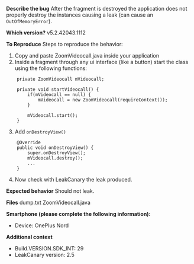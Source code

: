 **Describe the bug**
After the fragment is destroyed the application does not properly destroy the instances causing a leak (can cause an `OutOfMemoryError`).

**Which version?**
v5.2.42043.1112

**To Reproduce**
Steps to reproduce the behavior:
1. Copy and paste ZoomVideocall.java inside your application
2. Inside a fragment through any ui interface (like a button) start the class using the following functions:
```
	private ZoomVideocall mVideocall;

    private void startVideocall() {
        if(mVideocall == null) {
            mVideocall = new ZoomVideocall(requireContext());
        }

        mVideocall.start();
    }
```
3. Add `onDestroyView()`
```
	@Override
    public void onDestroyView() {
        super.onDestroyView();
        mVideocall.destroy();
        ...
    }
```
4. Now check with LeakCanary the leak produced.

**Expected behavior**
Should not leak.

**Files**
dump.txt
ZoomVideocall.java

**Smartphone (please complete the following information):**
 - Device: OnePlus Nord

**Additional context**
 - Build.VERSION.SDK_INT: 29
 - LeakCanary version: 2.5
